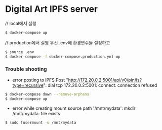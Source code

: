 # Digital Art IPFS server
// local에서 실행
```bash
$ docker-compose up
```
// production에서 실행
우선 .env에 환경변수들 설정하고
```bash
$ source .env
$ docker-compose -f docker-compose.production.yml up
```

### Trouble shooting
* error posting to IPFS:Post "http://172.20.0.2:5001/api/v0/pin/ls?type=recursive": dial tcp 172.20.0.2:5001: connect: connection refused
```bash
$ docker-compose down --remove-orphans
$ docker-compose up 
```
* error while creating mount source path '/mnt/mydata': mkdir /mnt/mydata: file exists
```bash
$ sudo fusermount -u /mnt/mydata
```
